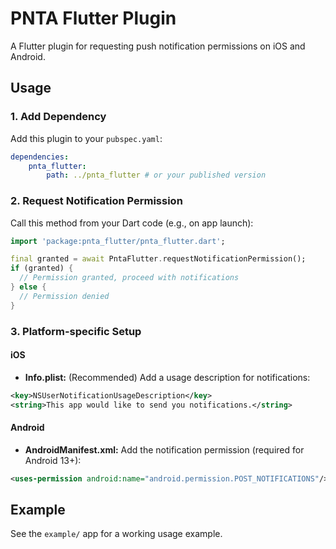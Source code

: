 # PNTA Flutter Plugin

A Flutter plugin for requesting push notification permissions on iOS and Android.

## Usage

### 1. Add Dependency

Add this plugin to your `pubspec.yaml`:

```yaml
dependencies:
    pnta_flutter:
        path: ../pnta_flutter # or your published version
```

### 2. Request Notification Permission

Call this method from your Dart code (e.g., on app launch):

```dart
import 'package:pnta_flutter/pnta_flutter.dart';

final granted = await PntaFlutter.requestNotificationPermission();
if (granted) {
  // Permission granted, proceed with notifications
} else {
  // Permission denied
}
```

### 3. Platform-specific Setup

#### iOS

-   **Info.plist:** (Recommended) Add a usage description for notifications:

```xml
<key>NSUserNotificationUsageDescription</key>
<string>This app would like to send you notifications.</string>
```

#### Android

-   **AndroidManifest.xml:** Add the notification permission (required for Android 13+):

```xml
<uses-permission android:name="android.permission.POST_NOTIFICATIONS"/>
```

## Example

See the `example/` app for a working usage example.
